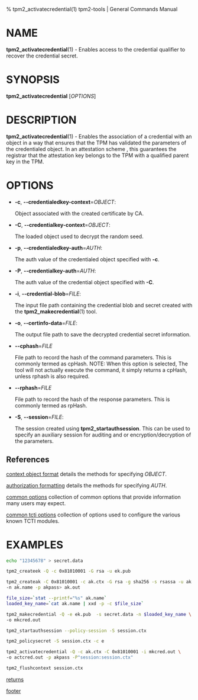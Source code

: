 % tpm2_activatecredential(1) tpm2-tools | General Commands Manual

# NAME

**tpm2_activatecredential**(1) - Enables access to the credential qualifier to
recover the credential secret.

# SYNOPSIS

**tpm2_activatecredential** [*OPTIONS*]

# DESCRIPTION

**tpm2_activatecredential**(1) - Enables the association of a credential with an
object in a way that ensures that the TPM has validated the parameters of the
credentialed object. In an attestation scheme , this guarantees the registrar
that the attestation key belongs to the TPM with a qualified parent key in the
TPM.

# OPTIONS

  * **-c**, **\--credentialedkey-context**=_OBJECT_:

    Object associated with the created certificate by CA.

  * **-C**, **\--credentialkey-context**=_OBJECT_:

    The loaded object used to decrypt the random seed.

  * **-p**, **\--credentialedkey-auth**=_AUTH_:

    The auth value of the credentialed object specified with **-c**.

  * **-P**, **\--credentialkey-auth**=_AUTH_:

    The auth value of the credential object specified with **-C**.

  * **-i**, **\--credential-blob**=_FILE_:

    The input file path containing the credential blob and secret created with
    the **tpm2_makecredential**(1) tool.

  * **-o**, **\--certinfo-data**=_FILE_:

    The output file path to save the decrypted credential secret information.

  * **\--cphash**=_FILE_

    File path to record the hash of the command parameters. This is commonly
    termed as cpHash. NOTE: When this option is selected, The tool will not
    actually execute the command, it simply returns a cpHash, unless rphash is also required.

  * **\--rphash**=_FILE_

    File path to record the hash of the response parameters. This is commonly
    termed as rpHash.

  * **-S**, **\--session**=_FILE_:

    The session created using **tpm2_startauthsession**. This can be used to
    specify an auxiliary session for auditing and or encryption/decryption of
    the parameters.

## References

[context object format](common/ctxobj.md) details the methods for specifying
_OBJECT_.

[authorization formatting](common/authorizations.md) details the methods for
specifying _AUTH_.

[common options](common/options.md) collection of common options that provide
information many users may expect.

[common tcti options](common/tcti.md) collection of options used to configure
the various known TCTI modules.

# EXAMPLES

```bash
echo "12345678" > secret.data

tpm2_createek -Q -c 0x81010001 -G rsa -u ek.pub

tpm2_createak -C 0x81010001 -c ak.ctx -G rsa -g sha256 -s rsassa -u ak.pub \
-n ak.name -p akpass> ak.out

file_size=`stat --printf="%s" ak.name`
loaded_key_name=`cat ak.name | xxd -p -c $file_size`

tpm2_makecredential -Q -e ek.pub  -s secret.data -n $loaded_key_name \
-o mkcred.out

tpm2_startauthsession --policy-session -S session.ctx

tpm2_policysecret -S session.ctx -c e

tpm2_activatecredential -Q -c ak.ctx -C 0x81010001 -i mkcred.out \
-o actcred.out -p akpass -P"session:session.ctx"

tpm2_flushcontext session.ctx
```

[returns](common/returns.md)

[footer](common/footer.md)
